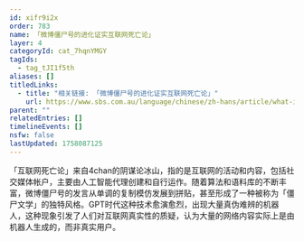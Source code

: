 ```yaml
---
id: xifr9i2x
order: 783
name: 「微博僵尸号的进化证实互联网死亡论」
layer: 4
categoryId: cat_7hqnYMGY
tagIds:
  - tag_tJI1f5th
aliases: []
titledLinks:
  - title: "相关链接: 「微博僵尸号的进化证实互联网死亡论」"
    url: https://www.sbs.com.au/language/chinese/zh-hans/article/what-is-the-dead-internet-theory-and-why-is-it-so-sinister/m4dzdvhjl
parent: ""
relatedEntries: []
timelineEvents: []
nsfw: false
lastUpdated: 1758087125
---
```


「互联网死亡论」来自4chan的阴谋论冰山，指的是互联网的活动和内容，包括社交媒体帐户，主要由人工智能代理创建和自行运作。随着算法和语料库的不断丰富，微博僵尸号的发言从单调的复制模仿发展到拼贴，甚至形成了一种被称为「僵尸文学」的独特风格。GPT时代这种技术愈演愈烈，出现大量真伪难辨的机器人，这种现象引发了人们对互联网真实性的质疑，认为大量的网络内容实际上是由机器人生成的，而非真实用户。